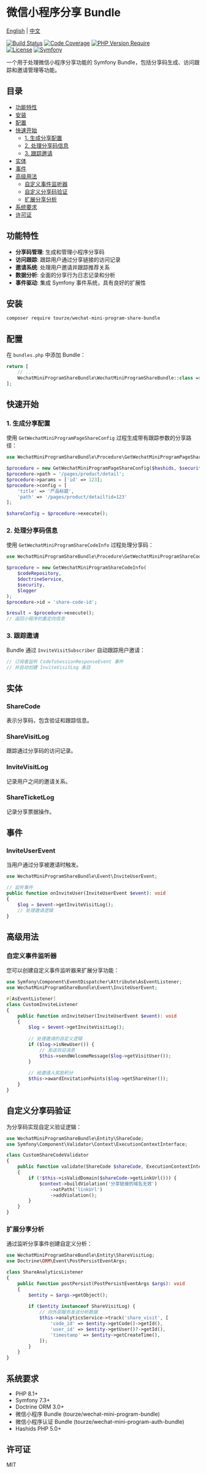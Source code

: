 # 微信小程序分享 Bundle

[English](README.md) | [中文](README.zh-CN.md)

[![Build Status](https://github.com/tourze/php-monorepo/actions/workflows/ci.yml/badge.svg)](https://github.com/tourze/php-monorepo/actions)
[![Code Coverage](https://codecov.io/gh/tourze/php-monorepo/branch/master/graph/badge.svg)](https://codecov.io/gh/tourze/php-monorepo)
[![PHP Version Require](https://img.shields.io/badge/php-%3E%3D8.1-blue)](https://packagist.org/packages/tourze/wechat-mini-program-share-bundle)  
[![License](https://img.shields.io/badge/license-MIT-green)](https://github.com/tourze/wechat-mini-program-share-bundle/blob/master/LICENSE)
[![Symfony](https://img.shields.io/badge/symfony-%3E%3D7.3-purple)](https://symfony.com/)

一个用于处理微信小程序分享功能的 Symfony Bundle，包括分享码生成、访问跟踪和邀请管理等功能。

## 目录

- [功能特性](#功能特性)
- [安装](#安装)
- [配置](#配置)
- [快速开始](#快速开始)
  - [1. 生成分享配置](#1-生成分享配置)
  - [2. 处理分享码信息](#2-处理分享码信息)
  - [3. 跟踪邀请](#3-跟踪邀请)
- [实体](#实体)
- [事件](#事件)
- [高级用法](#高级用法)
  - [自定义事件监听器](#自定义事件监听器)
  - [自定义分享码验证](#自定义分享码验证)
  - [扩展分享分析](#扩展分享分析)
- [系统要求](#系统要求)
- [许可证](#许可证)

## 功能特性

- **分享码管理**: 生成和管理小程序分享码
- **访问跟踪**: 跟踪用户通过分享链接的访问记录
- **邀请系统**: 处理用户邀请并跟踪推荐关系
- **数据分析**: 全面的分享行为日志记录和分析
- **事件驱动**: 集成 Symfony 事件系统，具有良好的扩展性

## 安装

```bash
composer require tourze/wechat-mini-program-share-bundle
```

## 配置

在 `bundles.php` 中添加 Bundle：

```php
return [
    // ...
    WechatMiniProgramShareBundle\WechatMiniProgramShareBundle::class => ['all' => true],
];
```

## 快速开始

### 1. 生成分享配置

使用 `GetWechatMiniProgramPageShareConfig` 过程生成带有跟踪参数的分享路径：

```php
use WechatMiniProgramShareBundle\Procedure\GetWechatMiniProgramPageShareConfig;

$procedure = new GetWechatMiniProgramPageShareConfig($hashids, $security);
$procedure->path = '/pages/product/detail';
$procedure->params = ['id' => 123];
$procedure->config = [
    'title' => '产品标题',
    'path' => '/pages/product/detail?id=123'
];

$shareConfig = $procedure->execute();
```

### 2. 处理分享码信息

使用 `GetWechatMiniProgramShareCodeInfo` 过程处理分享码：

```php
use WechatMiniProgramShareBundle\Procedure\GetWechatMiniProgramShareCodeInfo;

$procedure = new GetWechatMiniProgramShareCodeInfo(
    $codeRepository,
    $doctrineService,
    $security,
    $logger
);
$procedure->id = 'share-code-id';

$result = $procedure->execute();
// 返回小程序的重定向信息
```

### 3. 跟踪邀请

Bundle 通过 `InviteVisitSubscriber` 自动跟踪用户邀请：

```php
// 订阅者监听 CodeToSessionResponseEvent 事件
// 并自动创建 InviteVisitLog 条目
```

## 实体

### ShareCode
表示分享码，包含验证和跟踪信息。

### ShareVisitLog
跟踪通过分享码的访问记录。

### InviteVisitLog
记录用户之间的邀请关系。

### ShareTicketLog
记录分享票据操作。

## 事件

### InviteUserEvent
当用户通过分享被邀请时触发。

```php
use WechatMiniProgramShareBundle\Event\InviteUserEvent;

// 监听事件
public function onInviteUser(InviteUserEvent $event): void
{
    $log = $event->getInviteVisitLog();
    // 处理邀请逻辑
}
```

## 高级用法

### 自定义事件监听器

您可以创建自定义事件监听器来扩展分享功能：

```php
use Symfony\Component\EventDispatcher\Attribute\AsEventListener;
use WechatMiniProgramShareBundle\Event\InviteUserEvent;

#[AsEventListener]
class CustomInviteListener
{
    public function onInviteUser(InviteUserEvent $event): void
    {
        $log = $event->getInviteVisitLog();
        
        // 处理邀请的自定义逻辑
        if ($log->isNewUser()) {
            // 发送欢迎消息
            $this->sendWelcomeMessage($log->getVisitUser());
        }
        
        // 给邀请人奖励积分
        $this->awardInvitationPoints($log->getShareUser());
    }
}
```

## 自定义分享码验证

为分享码实现自定义验证逻辑：

```php
use WechatMiniProgramShareBundle\Entity\ShareCode;
use Symfony\Component\Validator\Context\ExecutionContextInterface;

class CustomShareCodeValidator
{
    public function validate(ShareCode $shareCode, ExecutionContextInterface $context): void
    {
        if (!$this->isValidDomain($shareCode->getLinkUrl())) {
            $context->buildViolation('分享链接的域名无效')
                ->atPath('linkUrl')
                ->addViolation();
        }
    }
}
```

### 扩展分享分析

通过监听分享事件创建自定义分析：

```php
use WechatMiniProgramShareBundle\Entity\ShareVisitLog;
use Doctrine\ORM\Event\PostPersistEventArgs;

class ShareAnalyticsListener
{
    public function postPersist(PostPersistEventArgs $args): void
    {
        $entity = $args->getObject();
        
        if ($entity instanceof ShareVisitLog) {
            // 向外部服务发送分析数据
            $this->analyticsService->track('share_visit', [
                'code_id' => $entity->getCode()->getId(),
                'user_id' => $entity->getUser()?->getId(),
                'timestamp' => $entity->getCreateTime(),
            ]);
        }
    }
}
```

## 系统要求

- PHP 8.1+
- Symfony 7.3+
- Doctrine ORM 3.0+
- 微信小程序 Bundle (tourze/wechat-mini-program-bundle)
- 微信小程序认证 Bundle (tourze/wechat-mini-program-auth-bundle)
- Hashids PHP 5.0+

## 许可证

MIT
